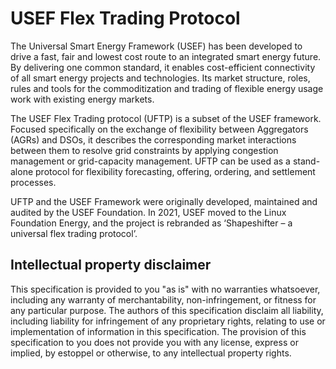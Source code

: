 <!--
SPDX-FileCopyrightText: 2020-2023 Contributors to the Shapeshifter project

SPDX-License-Identifier: Apache-2.0
-->

# USEF Flex Trading Protocol

The Universal Smart Energy Framework (USEF) has been developed to drive a fast, fair and lowest cost route to an integrated smart energy future.
By delivering one common standard, it enables cost-efficient connectivity of all smart energy projects and technologies.
Its market structure, roles, rules and tools for the commoditization and trading of flexible energy usage work with existing energy markets.

The USEF Flex Trading protocol (UFTP) is a subset of the USEF framework.
Focused specifically on the exchange of flexibility between Aggregators (AGRs) and DSOs, it describes the corresponding market interactions between them to resolve grid constraints by applying congestion management or grid-capacity management.
UFTP can be used as a stand-alone protocol for flexibility forecasting, offering, ordering, and settlement processes.

UFTP and the USEF Framework were originally developed, maintained and audited by the USEF Foundation.
In 2021, USEF moved to the Linux Foundation Energy, and the project is rebranded as ‘Shapeshifter – a universal flex trading protocol’.

## Intellectual property disclaimer

This specification is provided to you "as is" with no warranties whatsoever, including any warranty of merchantability, non-infringement, or fitness for any particular purpose.
The authors of this specification disclaim all liability, including liability for infringement of any proprietary rights, relating to use or implementation of information in this specification.
The provision of this specification to you does not provide you with any license, express or implied, by estoppel or otherwise, to any intellectual property rights.
